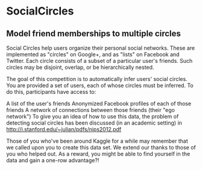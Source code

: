 SocialCircles
=============

Model friend memberships to multiple circles
---------
Social Circles help users organize their personal social networks.  These are implemented as "circles" on Google+, and as "lists" on Facebook and Twitter. Each circle consists of a subset of a particular user's friends. Such circles may be disjoint, overlap, or be hierarchically nested.

The goal of this competition is to automatically infer users' social circles. You are provided a set of users, each of whose circles must be inferred. To do this, participants have access to:

A list of the user's friends
Anonymized Facebook profiles of each of those friends
A network of connections between those friends (their "ego network")
To give you an idea of how to use this data, the problem of detecting social circles has been discussed (in an academic setting) in http://i.stanford.edu/~julian/pdfs/nips2012.pdf

Those of you who've been around Kaggle for a while may remember that we called upon you to create this data set. We extend our thanks to those of you who helped out. As a reward, you might be able to find yourself in the data and gain a one-row advantage?!
